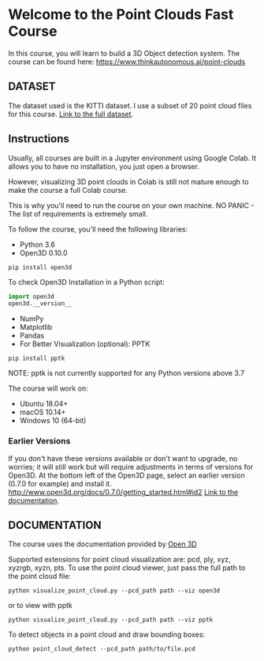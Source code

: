 # Welcome to the Point Clouds Fast Course

In this course, you will learn to build a 3D Object detection system.
The course can be found here: https://www.thinkautonomous.ai/point-clouds


## DATASET
The dataset used is the KITTI dataset.
I use a subset of 20 point cloud files for this course.
[Link to the full dataset](http://www.cvlibs.net/download.php?file=data_object_velodyne.zip).


## Instructions
Usually, all courses are built in a Jupyter environment using Google Colab. It allows you to have no installation, you just open a browser.

However, visualizing 3D point clouds in Colab is still not mature enough to make the course a full Colab course.

This is why you'll need to run the course on your own machine.
NO PANIC - The list of requirements is extremely small.

To follow the course, you'll need the following libraries:
* Python 3.6
* Open3D 0.10.0
```
pip install open3d
```
To check Open3D Installation in a Python script:
```python
import open3d
open3d.__version__
```
* NumPy
* Matplotlib
* Pandas
* For Better Visualization (optional): PPTK
```
pip install pptk
```
NOTE: pptk is not currently supported for any Python versions above 3.7

The course will work on:
* Ubuntu 18.04+
* macOS 10.14+
* Windows 10 (64-bit)

### Earlier Versions
If you don't have these versions available or don't want to upgrade, no worries; it will still work but will require adjustments in terms of versions for Open3D.
At the bottom left of the Open3D page, select an earlier version (0.7.0 for example) and install it.
http://www.open3d.org/docs/0.7.0/getting_started.html#id2
[Link to the documentation](http://www.open3d.org/docs/0.7.0/getting_started.html#id2).

## DOCUMENTATION
The course uses the documentation provided by [Open 3D](http://www.open3d.org/docs/release/tutorial/Basic/pointcloud.html)

Supported extensions for point cloud visualization are: pcd, ply, xyz, xyzrgb, xyzn, pts. To use the point cloud viewer, just pass the full path to the point cloud file:
```
python visualize_point_cloud.py --pcd_path path --viz open3d
```
or to view with pptk
```
python visualize_point_cloud.py --pcd_path path --viz pptk
```

To detect objects in a point cloud and draw bounding boxes:
```
python point_cloud_detect --pcd_path path/to/file.pcd
```
